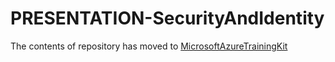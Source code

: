 PRESENTATION-SecurityAndIdentity
================================

The contents of repository has moved to [MicrosoftAzureTrainingKit](https://github.com/Microsoft-TrainingKits/MicrosoftAzureTrainingKit/tree/master/Decks/PRESENTATION-SecurityandIdentity)
